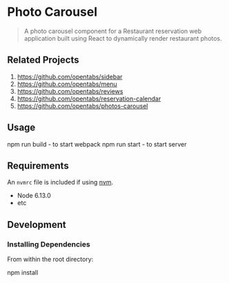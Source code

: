 # Photo Carousel

> A photo carousel component for a Restaurant reservation web application built using React to dynamically render restaurant photos.

## Related Projects

1. https://github.com/opentabs/sidebar
1. https://github.com/opentabs/menu
1. https://github.com/opentabs/reviews
1. https://github.com/opentabs/reservation-calendar
1. https://github.com/opentabs/photos-carousel

## Usage

npm run build - to start webpack
npm run start - to start server

## Requirements

An `nvmrc` file is included if using [nvm](https://github.com/creationix/nvm).

- Node 6.13.0
- etc

## Development

### Installing Dependencies

From within the root directory:

npm install

